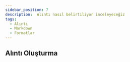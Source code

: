 ```yaml
---
sidebar_position: 7
description:  Alıntı nasıl belirtiliyor inceleyeceğiz
tags:
  - Alıntı
  - Markdown
  - Formatlar
---
```

## Alıntı Oluşturma